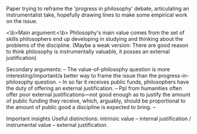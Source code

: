 Paper trying to reframe the 'progress in philosophy' debate, articulating an instrumentalist take, hopefully drawing lines to make some empirical work on the issue.

<\b>Main argument:<\b>
    Philosophy's main value comes from the set of skills philosophers end up developing in studying and thinking about the problems of the discipline.
    (Maybe a weak version: There are good reason to think philosophy is instrumentally valuable, it posses an external justification)

Secondary arguments:
    – The value-of-philosophy question is more interesting/important/a better way to frame the issue than the progress-in-philosophy question.
    – In so far it receives public funds, philosophers have the duty of offering an external justification.
    – Ppl from humanities often offer poor external justifications—not good enough as to justify the amount of public funding they receive, which, arguably, should be proportional to the amount of public good a discipline is expected to bring.
    – 

Important insights
     Useful distinctions: intrinsic value – internal justification / instrumental value – external justification.

